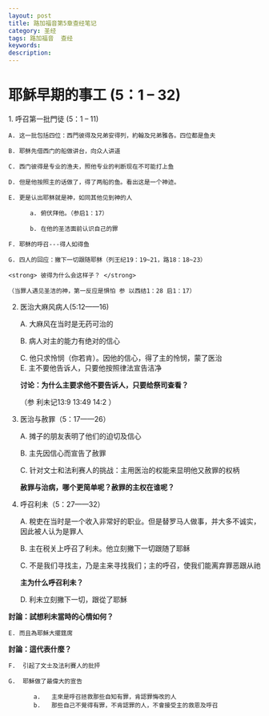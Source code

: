 ```yaml
---
layout: post
title: 路加福音第5章查经笔记
category: 圣经
tags: 路加福音  查经
keywords: 
description: 
---
```

<h1>耶穌早期的事工 (5：1 – 32)</h1>
1. 呼召第一批門徒 (5：1 – 11)  

    A. 这一批包括四位：西門彼得及兄弟安得列，約翰及兄弟雅各。四位都是鱼夫   

    B. 耶稣先借西门的船做讲台，向众人讲道

    C. 西门彼得是专业的渔夫，照他专业的判断现在不可能打上鱼
    
    D. 但是他按照主的话做了，得了两船的鱼。看出这是一个神迹。
    
    E. 更是认出耶稣就是神，如同其他见到神的人
        
          a. 俯伏拜他。（参启1：17）     
          
          b. 在他的圣洁面前认识自己的罪   
    
    F. 耶稣的呼召---得人如得鱼   
    
    G. 四人的回应：撇下一切跟随耶稣（列王纪19：19~21，路18：18~23）       
    
    <strong> 彼得为什么会这样子？ </strong>
    
    （当罪人遇见圣洁的神，第一反应是惧怕 参 以西结1：28 启1：17）  
    
    
2.  医治大麻风病人(5:12——16)     

    A. 大麻风在当时是无药可治的   
    
    B. 病人对主的能力有绝对的信心   
    
    C. 他只求怜悯（你若肯）。因他的信心，得了主的怜悯，蒙了医治   
    E. 主不要他告诉人，只要他按照律法宣告洁净     
    
    <strong>  讨论：为什么主要求他不要告诉人，只要给祭司查看？  </strong>     
    
    （参 利未记13:9  13:49  14:2 ）

    
3.  医治与赦罪（5：17——26）     
    
     A. 摊子的朋友表明了他们的迫切及信心   

     B. 主先因信心而宣告了赦罪    
     
     C. 针对文士和法利赛人的挑战：主用医治的权能来显明他又赦罪的权柄           
     
     <strong> 赦罪与治病，哪个更简单呢？赦罪的主权在谁呢？ </strong>   
     
4.  呼召利未（5：27——32）    

    A. 稅吏在当时是一个收入非常好的职业。但是替罗马人做事，并大多不诚实，因此被人认为是罪人    
    
    B. 主在税关上呼召了利未。他立刻撇下一切跟随了耶稣    
    
    C. 不是我们寻找主，乃是主来寻找我们；主的呼召，使我们能离弃罪恶跟从祂
    
    <strong>  主为什么呼召利未？ </strong>    
    
    D.	利未立刻撇下一切，跟從了耶穌    
    
**討論：試想利未當時的心情如何？**     

    E. 而且為耶穌大擺筳席     
    
**討論：這代表什麼？**    

    F.  引起了文士及法利賽人的批抨    
    
    G.  耶穌做了最偉大的宣告      
     
           a.	主來是呼召拯救那些自知有罪，肯認罪悔改的人
           b.	那些自己不覺得有罪，不肯認罪的人，不會接受主的救恩及呼召
 
   
   
   
   
   
   

   
